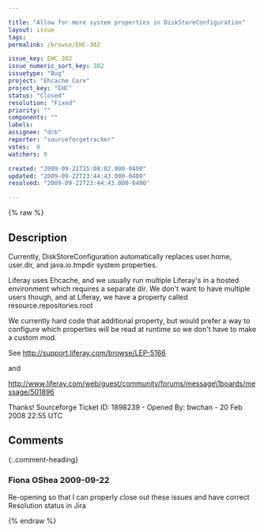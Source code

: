 ```yaml
---

title: "Allow for more system properties in DiskStoreConfiguration"
layout: issue
tags: 
permalink: /browse/EHC-302

issue_key: EHC-302
issue_numeric_sort_key: 302
issuetype: "Bug"
project: "Ehcache Core"
project_key: "EHC"
status: "Closed"
resolution: "Fixed"
priority: ""
components: ""
labels: 
assignee: "drb"
reporter: "sourceforgetracker"
votes:  0
watchers: 0

created: "2009-09-21T15:08:02.000-0400"
updated: "2009-09-22T23:44:43.000-0400"
resolved: "2009-09-22T23:44:43.000-0400"

---
```




{% raw %}



## Description

<div markdown="1" class="description">

Currently, DiskStoreConfiguration automatically replaces user.home, user.dir, and java.io.tmpdir system properties.

Liferay uses Ehcache, and we usually run multiple Liferay's in a hosted environment which requires a separate dir. We don't want to have multiple users though, and at Liferay, we have a property called resource.repositories.root

We currently hard code that additional property, but would prefer a way to configure which properties will be read at runtime so we don't have to make a custom mod.

See http://support.liferay.com/browse/LEP-5166

and

http://www.liferay.com/web/guest/community/forums/message\1boards/message/501896

Thanks!
Sourceforge Ticket ID: 1898239 - Opened By: bwchan - 20 Feb 2008 22:55 UTC

</div>

## Comments


{:.comment-heading}
### **Fiona OShea** <span class="date">2009-09-22</span>

<div markdown="1" class="comment">

Re-opening so that I can properly close out these issues and have correct Resolution status in Jira

</div>



{% endraw %}
